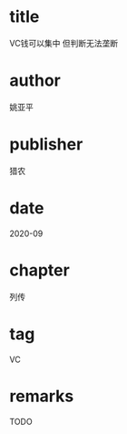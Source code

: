 # title
VC钱可以集中 但判断无法垄断

# author
姚亚平

# publisher
猎农

# date
2020-09

# chapter
列传

# tag
VC

# remarks
TODO
